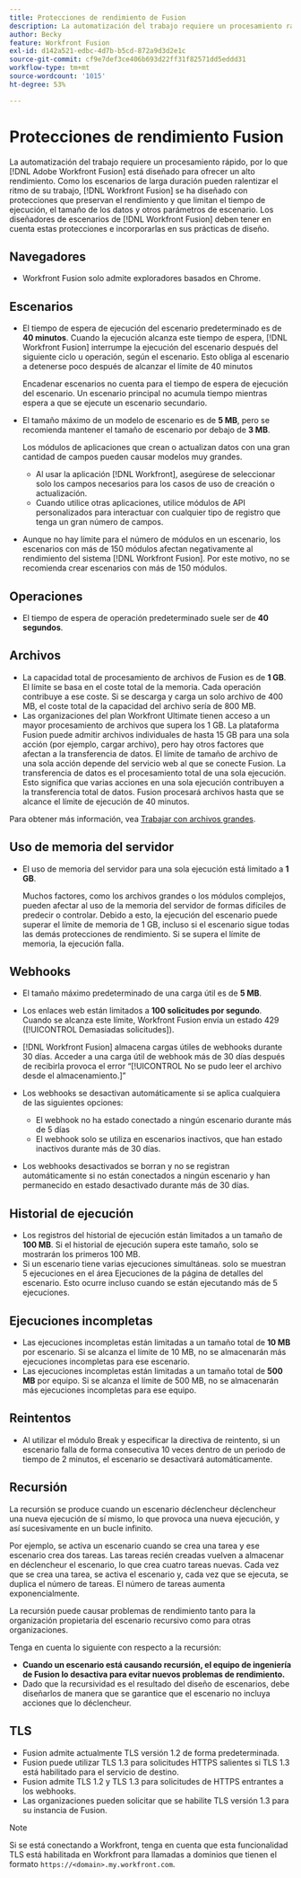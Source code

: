 ```yaml
---
title: Protecciones de rendimiento de Fusion
description: La automatización del trabajo requiere un procesamiento rápido, por lo que [!DNL Adobe Workfront Fusion] está diseñado para ofrecer un alto rendimiento. Dado que los escenarios de larga duración pueden ralentizar el ritmo de su trabajo, hemos diseñado  [!DNL Workfront Fusion] con protecciones que preservan el rendimiento y limitan el tiempo de ejecución, el tamaño de los datos y otros parámetros de escenario. [!DNL Workfront Fusion] los diseñadores deben tener en cuenta estas protecciones e incorporarlas en sus prácticas de diseño.
author: Becky
feature: Workfront Fusion
exl-id: d142a521-edbc-4d7b-b5cd-872a9d3d2e1c
source-git-commit: cf9e7def3ce406b693d22ff31f82571dd5eddd31
workflow-type: tm+mt
source-wordcount: '1015'
ht-degree: 53%

---
```


# Protecciones de rendimiento Fusion

La automatización del trabajo requiere un procesamiento rápido, por lo que [!DNL Adobe Workfront Fusion] está diseñado para ofrecer un alto rendimiento. Como los escenarios de larga duración pueden ralentizar el ritmo de su trabajo, [!DNL Workfront Fusion] se ha diseñado con protecciones que preservan el rendimiento y que limitan el tiempo de ejecución, el tamaño de los datos y otros parámetros de escenario. Los diseñadores de escenarios de [!DNL Workfront Fusion] deben tener en cuenta estas protecciones e incorporarlas en sus prácticas de diseño.

## Navegadores

* Workfront Fusion solo admite exploradores basados en Chrome.

## Escenarios

* El tiempo de espera de ejecución del escenario predeterminado es de **40 minutos**. Cuando la ejecución alcanza este tiempo de espera, [!DNL Workfront Fusion] interrumpe la ejecución del escenario después del siguiente ciclo u operación, según el escenario. Esto obliga al escenario a detenerse poco después de alcanzar el límite de 40 minutos

  Encadenar escenarios no cuenta para el tiempo de espera de ejecución del escenario. Un escenario principal no acumula tiempo mientras espera a que se ejecute un escenario secundario.
* El tamaño máximo de un modelo de escenario es de **5 MB**, pero se recomienda mantener el tamaño de escenario por debajo de **3 MB**.

  Los módulos de aplicaciones que crean o actualizan datos con una gran cantidad de campos pueden causar modelos muy grandes.

   * Al usar la aplicación [!DNL Workfront], asegúrese de seleccionar solo los campos necesarios para los casos de uso de creación o actualización.
   * Cuando utilice otras aplicaciones, utilice módulos de API personalizados para interactuar con cualquier tipo de registro que tenga un gran número de campos.

* Aunque no hay límite para el número de módulos en un escenario, los escenarios con más de 150 módulos afectan negativamente al rendimiento del sistema [!DNL Workfront Fusion]. Por este motivo, no se recomienda crear escenarios con más de 150 módulos.

## Operaciones

* El tiempo de espera de operación predeterminado suele ser de **40 segundos**.

<!--
* The operation timeout for calls to Adobe Workfront is **120 seconds**.
-->

## Archivos

* La capacidad total de procesamiento de archivos de Fusion es de **1 GB**. El límite se basa en el coste total de la memoria. Cada operación contribuye a ese coste. Si se descarga y carga un solo archivo de 400 MB, el coste total de la capacidad del archivo sería de 800 MB.
* Las organizaciones del plan Workfront Ultimate tienen acceso a un mayor procesamiento de archivos que supera los 1 GB. La plataforma Fusion puede admitir archivos individuales de hasta 15 GB para una sola acción (por ejemplo, cargar archivo), pero hay otros factores que afectan a la transferencia de datos. El límite de tamaño de archivo de una sola acción depende del servicio web al que se conecte Fusion. La transferencia de datos es el procesamiento total de una sola ejecución. Esto significa que varias acciones en una sola ejecución contribuyen a la transferencia total de datos. Fusion procesará archivos hasta que se alcance el límite de ejecución de 40 minutos.

Para obtener más información, vea [Trabajar con archivos grandes](/help/workfront-fusion/references/scenarios/fusion-large-files.md).

## Uso de memoria del servidor

* El uso de memoria del servidor para una sola ejecución está limitado a **1 GB**.

  Muchos factores, como los archivos grandes o los módulos complejos, pueden afectar al uso de la memoria del servidor de formas difíciles de predecir o controlar. Debido a esto, la ejecución del escenario puede superar el límite de memoria de 1 GB, incluso si el escenario sigue todas las demás protecciones de rendimiento. Si se supera el límite de memoria, la ejecución falla.

## Webhooks

* El tamaño máximo predeterminado de una carga útil es de **5 MB**.
* Los enlaces web están limitados a **100 solicitudes por segundo**. Cuando se alcanza este límite, Workfront Fusion envía un estado 429 ([!UICONTROL Demasiadas solicitudes]).
* [!DNL Workfront Fusion] almacena cargas útiles de webhooks durante 30 días. Acceder a una carga útil de webhook más de 30 días después de recibirla provoca el error “[!UICONTROL No se pudo leer el archivo desde el almacenamiento.]”
* Los webhooks se desactivan automáticamente si se aplica cualquiera de las siguientes opciones:

   * El webhook no ha estado conectado a ningún escenario durante más de 5 días
   * El webhook solo se utiliza en escenarios inactivos, que han estado inactivos durante más de 30 días.

* Los webhooks desactivados se borran y no se registran automáticamente si no están conectados a ningún escenario y han permanecido en estado desactivado durante más de 30 días.

## Historial de ejecución

* Los registros del historial de ejecución están limitados a un tamaño de **100 MB**. Si el historial de ejecución supera este tamaño, solo se mostrarán los primeros 100 MB.
* Si un escenario tiene varias ejecuciones simultáneas. solo se muestran 5 ejecuciones en el área Ejecuciones de la página de detalles del escenario. Esto ocurre incluso cuando se están ejecutando más de 5 ejecuciones.

## Ejecuciones incompletas

* Las ejecuciones incompletas están limitadas a un tamaño total de **10 MB** por escenario. Si se alcanza el límite de 10 MB, no se almacenarán más ejecuciones incompletas para ese escenario.
* Las ejecuciones incompletas están limitadas a un tamaño total de **500 MB** por equipo. Si se alcanza el límite de 500 MB, no se almacenarán más ejecuciones incompletas para ese equipo.

## Reintentos

* Al utilizar el módulo Break y especificar la directiva de reintento, si un escenario falla de forma consecutiva 10 veces dentro de un periodo de tiempo de 2 minutos, el escenario se desactivará automáticamente.

## Recursión

La recursión se produce cuando un escenario déclencheur déclencheur una nueva ejecución de sí mismo, lo que provoca una nueva ejecución, y así sucesivamente en un bucle infinito.

Por ejemplo, se activa un escenario cuando se crea una tarea y ese escenario crea dos tareas. Las tareas recién creadas vuelven a almacenar en déclencheur el escenario, lo que crea cuatro tareas nuevas. Cada vez que se crea una tarea, se activa el escenario y, cada vez que se ejecuta, se duplica el número de tareas. El número de tareas aumenta exponencialmente.

La recursión puede causar problemas de rendimiento tanto para la organización propietaria del escenario recursivo como para otras organizaciones.

Tenga en cuenta lo siguiente con respecto a la recursión:

* **Cuando un escenario está causando recursión, el equipo de ingeniería de Fusion lo desactiva para evitar nuevos problemas de rendimiento.**
* Dado que la recursividad es el resultado del diseño de escenarios, debe diseñarlos de manera que se garantice que el escenario no incluya acciones que lo déclencheur.

## TLS

* Fusion admite actualmente TLS versión 1.2 de forma predeterminada.
* Fusion puede utilizar TLS 1.3 para solicitudes HTTPS salientes si TLS 1.3 está habilitado para el servicio de destino.
* Fusion admite TLS 1.2 y TLS 1.3 para solicitudes de HTTPS entrantes a los webhooks.
* Las organizaciones pueden solicitar que se habilite TLS versión 1.3 para su instancia de Fusion.

>[!NOTE]
>
> Si se está conectando a Workfront, tenga en cuenta que esta funcionalidad TLS está habilitada en Workfront para llamadas a dominios que tienen el formato `https://<domain>.my.workfront.com`.
